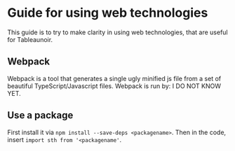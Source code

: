 # Guide for using web technologies

This guide is to try to make clarity in using web technologies, that are useful for Tableaunoir.

## Webpack

Webpack is a tool that generates a single ugly minified js file from a set of beautiful TypeScript/Javascript files. Webpack is run by: I DO NOT KNOW YET.


## Use a package

First install it via `npm install --save-deps <packagename>`. Then in the code, insert `import sth from '<packagename'`.
